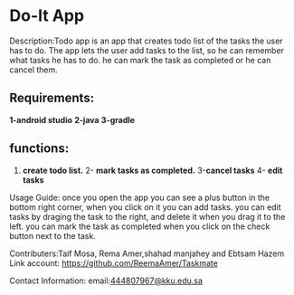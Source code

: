 # Do-It App

Description:Todo app is an app that creates todo list of the tasks the user has to do. The app lets the user add tasks to the list, 
so he can remember what tasks he has to do. he can mark the task as completed or he can cancel them.

## Requirements:
**1-android studio**
**2-java**
**3-gradle**

## functions:
1. **create todo list.**
2- **mark tasks as completed.**
3-**cancel tasks**
4- **edit tasks**


Usage Guide: once you open the app you can see a plus button in the bottom right corner, when you click on it you can add tasks.
you can edit tasks by draging the task to the right, and delete it when you drag it to the left.
you can mark the task as completed when you click on the check button next to the task.

Contributers:Taif Mosa, Rema Amer,shahad manjahey and Ebtsam Hazem
Link account:
https://github.com/ReemaAmer/Taskmate



Contact Information:
email:444807967@kku.edu.sa
